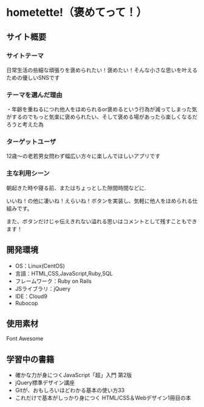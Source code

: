 # hometette!（褒めてって！）

## サイト概要
### サイトテーマ
日常生活の些細な頑張りを褒められたい！褒めたい！そんな小さな思いを叶えるための優しいSNSです

### テーマを選んだ理由
・年齢を重ねるにつれ他人をほめられるor褒めるという行為が減ってしまった気がするのでもっと気楽に褒められたい、そして褒める場があったら楽しくなるだろうと考えた為



### ターゲットユーザ
12歳～の老若男女問わず幅広い方々に楽しんでほしいアプリです

### 主な利用シーン
朝起きた時や寝る前、またはちょっとした隙間時間などに.

いいね！の他に凄いね！えらいね！ボタンを実装し、気軽に他人をほめられる仕組みです。

また、ボタンだけじゃ伝えきれない溢れる思いはコメントとして残すこともできます！

## 開発環境
- OS：Linux(CentOS)
- 言語：HTML,CSS,JavaScript,Ruby,SQL
- フレームワーク：Ruby on Rails
- JSライブラリ：jQuery
- IDE：Cloud9
- Rubocop

## 使用素材
Font Awesome

## 学習中の書籍
- 確かな力が身につくJavaScript「超」入門 第2版
- jQuery標準デザイン講座
- Gitが、おもしろいほどわかる基本の使い方33
- これだけで基本がしっかり身につく HTML/CSS＆Webデザイン1冊目の本


